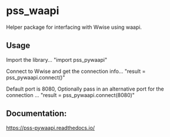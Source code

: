 # pss_waapi

Helper package for interfacing with Wwise using waapi.

## Usage

Import the library... 
"import pss_pywaapi"

Connect to Wwise and get the connection info...
"result = pss_pywaapi.connect()"

Default port is 8080, Optionally pass in an alternative port for the connection ...
"result = pss_pywaapi.connect(8080)" 

## Documentation:
https://pss-pywaapi.readthedocs.io/

